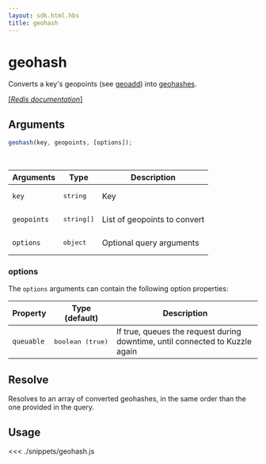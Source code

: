 ```yaml
---
layout: sdk.html.hbs
title: geohash
---
```


# geohash

Converts a key's geopoints (see [geoadd](/sdk/js/6/controllers/ms/geoadd)) into [geohashes](https://en.wikipedia.org/wiki/Geohash).

[[_Redis documentation_]](https://redis.io/commands/geohash)

## Arguments

```js
geohash(key, geopoints, [options]);
```

<br/>

| Arguments   | Type                | Description                  |
| ----------- | ------------------- | ---------------------------- |
| `key`       | <pre>string</pre>   | Key                          |
| `geopoints` | <pre>string[]</pre> | List of geopoints to convert |
| `options`   | <pre>object</pre>   | Optional query arguments     |

### options

The `options` arguments can contain the following option properties:

| Property   | Type (default)            | Description                                                                  |
| ---------- | ------------------------- | ---------------------------------------------------------------------------- |
| `queuable` | <pre>boolean (true)</pre> | If true, queues the request during downtime, until connected to Kuzzle again |

## Resolve

Resolves to an array of converted geohashes, in the same order than the one provided in the query.

## Usage

<<< ./snippets/geohash.js
